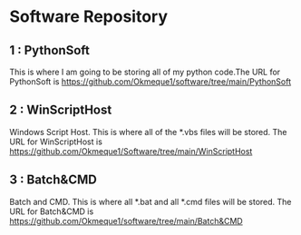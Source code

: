 # Software Repository

## 1 : PythonSoft

This is where I am going to be storing all of my python code.The URL for PythonSoft is https://github.com/Okmeque1/software/tree/main/PythonSoft

## 2 : WinScriptHost

Windows Script Host. This is where all of the *.vbs files will be stored. The URL for WinScriptHost is https://github.com/Okmeque1/Software/tree/main/WinScriptHost

## 3 : Batch&CMD

Batch and CMD. This is where all *.bat and all *.cmd files will be stored. The URL for Batch&CMD is
https://github.com/Okmeque1/software/tree/main/Batch&CMD
